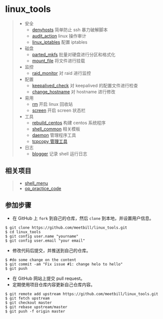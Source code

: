 # linux_tools

> * 安全
>   * [denyhosts](./06_denyhosts/) 简单防止 ssh 暴力破解脚本
>   * [audit_action](./07_audit_action/) linux 操作审计
>   * [linux_iptables](./04_linux_iptables/) 配置 iptables
> * 磁盘
>   * [parted_mkfs](./01_parted_mkfs/) 批量对硬盘进行分区和格式化
>   * [mount_file](./13_mount_file) 将文件进行挂载
> * 监控
>   * [raid_monitor](./02_raid_monitor/) 对 raid 进行监控
> * 配置 
>   * [keepalived_check](./03_keepalived_check/) 对 keepalived 的配置文件进行检查
>   * [change_hostname](./05_change_hostname/) 对 hostname 进行修改
> * 易用
>   * [rm](./08_rm/) 开启 linux 回收站
>   * [screen](./09_screen/) 开启 screen 状态栏
> * 工具
>   * [rebuild_centos](./10_rebuild_centos/) 构建 centos 系统程序
>   * [shell_common](./11_shell_common/) 相关模板
>   * [daemon](./14_daemon) 管理程序工具
>   * [tcpcopy 管理工具](./15_tcpcopy)
> * 日志
>   * [blogger](./12_blogger/) 记录 shell 运行日志

## 相关项目

> * [shell_menu](https://github.com/meetbill/shell_menu)
> * [op_practice_code](https://github.com/meetbill/op_practice_code)

## 参加步骤

* 在 GitHub 上 `fork` 到自己的仓库，然后 `clone` 到本地，并设置用户信息。
```
$ git clone https://github.com/meetbill/linux_tools.git
$ cd linux_tools
$ git config user.name "yourname"
$ git config user.email "your email"
```
* 修改代码后提交，并推送到自己的仓库。
```
$ #do some change on the content
$ git commit -am "Fix issue #1: change helo to hello"
$ git push
```
* 在 GitHub 网站上提交 pull request。
* 定期使用项目仓库内容更新自己仓库内容。
```
$ git remote add upstream https://github.com/meetbill/linux_tools.git
$ git fetch upstream
$ git checkout master
$ git rebase upstream/master
$ git push -f origin master
```
